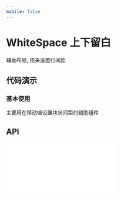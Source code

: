 ```yaml
---
mobile: false
---
```

# WhiteSpace 上下留白

辅助布局, 用来设置行间距

## 代码演示

### 基本使用

主要用在移动端设置块状间距的辅助组件

<code src="../../packages/wonder-ui/src/WhiteSpace/demo/demo1.tsx"></code>

## API

<embed src="../../packages/wonder-ui/src/WhiteSpace/index.md"></embed>
